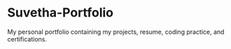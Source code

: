 # Suvetha-Portfolio
My personal portfolio containing my projects, resume, coding practice, and certifications.
